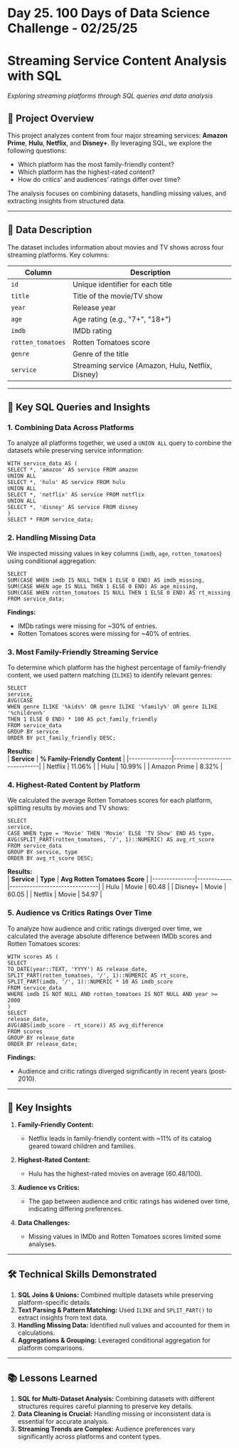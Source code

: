 # Day 25. 100 Days of Data Science Challenge - 02/25/25

# Streaming Service Content Analysis with SQL
*Exploring streaming platforms through SQL queries and data analysis*

## 🎥 Project Overview  
This project analyzes content from four major streaming services: **Amazon Prime**, **Hulu**, **Netflix**, and **Disney+**. By leveraging SQL, we explore the following questions:  
- Which platform has the most family-friendly content?  
- Which platform has the highest-rated content?  
- How do critics' and audiences' ratings differ over time?  

The analysis focuses on combining datasets, handling missing values, and extracting insights from structured data.

---

## 📂 Data Description  

The dataset includes information about movies and TV shows across four streaming platforms. Key columns:  

| **Column**         | **Description**                                                                 |
|---------------------|---------------------------------------------------------------------------------|
| `id`               | Unique identifier for each title                                               |
| `title`            | Title of the movie/TV show                                                     |
| `year`             | Release year                                                                   |
| `age`              | Age rating (e.g., "7+", "18+")                                                 |
| `imdb`             | IMDb rating                                                                    |
| `rotten_tomatoes`  | Rotten Tomatoes score                                                          |
| `genre`            | Genre of the title                                                            |
| `service`          | Streaming service (Amazon, Hulu, Netflix, Disney)                              |

---

## 🔧 Key SQL Queries and Insights  

### 1. Combining Data Across Platforms  
To analyze all platforms together, we used a `UNION ALL` query to combine the datasets while preserving service information:  

```
WITH service_data AS (
SELECT *, 'amazon' AS service FROM amazon
UNION ALL
SELECT *, 'hulu' AS service FROM hulu
UNION ALL
SELECT *, 'netflix' AS service FROM netflix
UNION ALL
SELECT *, 'disney' AS service FROM disney
)
SELECT * FROM service_data;
```

### 2. Handling Missing Data  
We inspected missing values in key columns (`imdb`, `age`, `rotten_tomatoes`) using conditional aggregation:  

```
SELECT
SUM(CASE WHEN imdb IS NULL THEN 1 ELSE 0 END) AS imdb_missing,
SUM(CASE WHEN age IS NULL THEN 1 ELSE 0 END) AS age_missing,
SUM(CASE WHEN rotten_tomatoes IS NULL THEN 1 ELSE 0 END) AS rt_missing
FROM service_data;
```

**Findings:**  
- IMDb ratings were missing for ~30% of entries.  
- Rotten Tomatoes scores were missing for ~40% of entries.  

### 3. Most Family-Friendly Streaming Service  
To determine which platform has the highest percentage of family-friendly content, we used pattern matching (`ILIKE`) to identify relevant genres:  
```
SELECT
service,
AVG(CASE
WHEN genre ILIKE '%kids%' OR genre ILIKE '%family%' OR genre ILIKE '%children%'
THEN 1 ELSE 0 END) * 100 AS pct_family_friendly
FROM service_data
GROUP BY service
ORDER BY pct_family_friendly DESC;
```


**Results:**  
| **Service**   | **% Family-Friendly Content** |
|---------------|-------------------------------|
| Netflix       | 11.06%                        |
| Hulu          | 10.99%                        |
| Amazon Prime  | 8.32%                         |

### 4. Highest-Rated Content by Platform  
We calculated the average Rotten Tomatoes scores for each platform, splitting results by movies and TV shows:  
```
SELECT
service,
CASE WHEN type = 'Movie' THEN 'Movie' ELSE 'TV Show' END AS type,
AVG(SPLIT_PART(rotten_tomatoes, '/', 1)::NUMERIC) AS avg_rt_score
FROM service_data
GROUP BY service, type
ORDER BY avg_rt_score DESC;
```

**Results:**  
| **Service**   | **Type**   | **Avg Rotten Tomatoes Score** |
|---------------|------------|-------------------------------|
| Hulu          | Movie      | 60.48                        |
| Disney+       | Movie      | 60.05                        |
| Netflix       | Movie      | 54.97                        |

### 5. Audience vs Critics Ratings Over Time  
To analyze how audience and critic ratings diverged over time, we calculated the average absolute difference between IMDb scores and Rotten Tomatoes scores: 
```
WITH scores AS (
SELECT
TO_DATE(year::TEXT, 'YYYY') AS release_date,
SPLIT_PART(rotten_tomatoes, '/', 1)::NUMERIC AS rt_score,
SPLIT_PART(imdb, '/', 1)::NUMERIC * 10 AS imdb_score
FROM service_data
WHERE imdb IS NOT NULL AND rotten_tomatoes IS NOT NULL AND year >= 2000
)
SELECT
release_date,
AVG(ABS(imdb_score - rt_score)) AS avg_difference
FROM scores
GROUP BY release_date
ORDER BY release_date;
```


**Findings:**  
- Audience and critic ratings diverged significantly in recent years (post-2010).  

---

## 🌟 Key Insights  

1. **Family-Friendly Content:**  
   - Netflix leads in family-friendly content with ~11% of its catalog geared toward children and families.

2. **Highest-Rated Content:**  
   - Hulu has the highest-rated movies on average (60.48/100).  

3. **Audience vs Critics:**  
   - The gap between audience and critic ratings has widened over time, indicating differing preferences.

4. **Data Challenges:**  
   - Missing values in IMDb and Rotten Tomatoes scores limited some analyses.

---

## 🛠️ Technical Skills Demonstrated  

1. **SQL Joins & Unions:** Combined multiple datasets while preserving platform-specific details.
2. **Text Parsing & Pattern Matching:** Used `ILIKE` and `SPLIT_PART()` to extract insights from text data.
3. **Handling Missing Data:** Identified null values and accounted for them in calculations.
4. **Aggregations & Grouping:** Leveraged conditional aggregation for platform comparisons.

---

## 📚 Lessons Learned  

1. **SQL for Multi-Dataset Analysis:** Combining datasets with different structures requires careful planning to preserve key details.
2. **Data Cleaning is Crucial:** Handling missing or inconsistent data is essential for accurate analysis.
3. **Streaming Trends are Complex:** Audience preferences vary significantly across platforms and content types.
